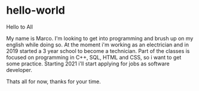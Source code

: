 # hello-world

Hello to All

My name is Marco. I'm looking to get into programming and brush up on my english while doing so.
At the moment i'm working as an electrician and in 2019 started a 3 year school to become a technician.
Part of the classes is focused on programming in C++, SQL, HTML and CSS, so i want to get some practice.
Starting 2021 i'll start applying for jobs as software developer.

Thats all for now, thanks for your time.
